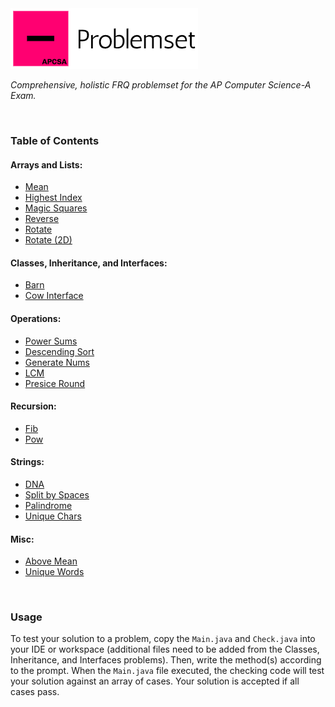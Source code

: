<img src="https://raw.githubusercontent.com/hershyz/apcsa-problemset/main/logo.png"/>
<p><i>Comprehensive, holistic FRQ problemset for the AP Computer Science-A Exam.</i></p>

<br/>

<h3>Table of Contents</h3>
<h4>Arrays and Lists:</h4>
<ul>
  <li><a href="https://github.com/hershyz/apcsa-problemset/tree/main/Arrays%20and%20Lists/Mean">Mean</a></li>
  <li><a href="https://github.com/hershyz/apcsa-problemset/tree/main/Arrays%20and%20Lists/highestIndex">Highest Index</a></li>
  <li><a href="https://github.com/hershyz/apcsa-problemset/tree/main/Arrays%20and%20Lists/magicSquares">Magic Squares</a></li>
  <li><a href="https://github.com/hershyz/apcsa-problemset/tree/main/Arrays%20and%20Lists/reverse">Reverse</a></li>
  <li><a href="https://github.com/hershyz/apcsa-problemset/tree/main/Arrays%20and%20Lists/rotate">Rotate</a></li>
  <li><a href="https://github.com/hershyz/apcsa-problemset/tree/main/Arrays%20and%20Lists/rotate2d">Rotate (2D)</a></li>
</ul>

<h4>Classes, Inheritance, and Interfaces:</h4>
<ul>
  <li><a href="https://github.com/hershyz/apcsa-problemset/tree/main/Classes%2C%20Inheritance%2C%20and%20Interfaces/Barn">Barn</a></li>
  <li><a href="https://github.com/hershyz/apcsa-problemset/tree/main/Classes%2C%20Inheritance%2C%20and%20Interfaces/Cow%20Interface">Cow Interface</a></li>
</ul>

<h4>Operations:</h4>
<ul>
  <li><a href="https://github.com/hershyz/apcsa-problemset/tree/main/Operations/PowerSums">Power Sums</a></li>
  <li><a href="https://github.com/hershyz/apcsa-problemset/tree/main/Operations/descendingSort">Descending Sort</a></li>
  <li><a href="https://github.com/hershyz/apcsa-problemset/tree/main/Operations/generateNums">Generate Nums</a></li>
  <li><a href="https://github.com/hershyz/apcsa-problemset/tree/main/Operations/lcm">LCM</a></li>
  <li><a href="https://github.com/hershyz/apcsa-problemset/tree/main/Operations/preciseRound">Presice Round</a></li>
</ul>

<h4>Recursion:</h4>
<ul>
  <li><a href="https://github.com/hershyz/apcsa-problemset/tree/main/Recursion/Fib">Fib</a></li>
  <li><a href="https://github.com/hershyz/apcsa-problemset/tree/main/Recursion/Pow">Pow</a></li>
</ul>

<h4>Strings:</h4>
<ul>
  <li><a href="https://github.com/hershyz/apcsa-problemset/tree/main/Strings/DNA">DNA</a></li>
  <li><a href="https://github.com/hershyz/apcsa-problemset/tree/main/Strings/SplitBySpaces">Split by Spaces</a></li>
  <li><a href="https://github.com/hershyz/apcsa-problemset/tree/main/Strings/palindrome">Palindrome</a></li>
  <li><a href="https://github.com/hershyz/apcsa-problemset/tree/main/Strings/uniqueChars">Unique Chars</a></li>
</ul>

<h4>Misc:</h4>
<ul>
  <li><a href="https://github.com/hershyz/apcsa-problemset/tree/main/Misc/aboveMean">Above Mean</a></li>
  <li><a href="https://github.com/hershyz/apcsa-problemset/tree/main/Misc/uniqueWords">Unique Words</a></li>
</ul>

<br>

<h3>Usage</h3>
<p>
  To test your solution to a problem, copy the <code>Main.java</code> and <code>Check.java</code> into your IDE or workspace (additional files need to be added from the Classes, Inheritance, and Interfaces problems). Then, write the method(s) according to the prompt. When the <code>Main.java</code> file executed, the checking code will test your solution against an array of cases. Your solution is accepted if all cases pass.
</p>
